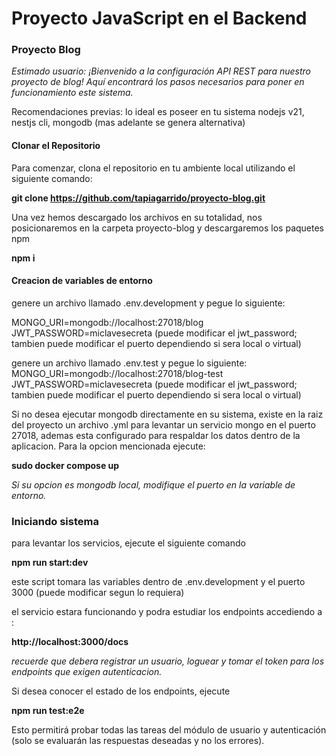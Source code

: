 # Proyecto JavaScript en el Backend

### Proyecto Blog

*Estimado usuario:*
*¡Bienvenido a la configuración API REST para nuestro proyecto de blog! Aquí encontrará los pasos necesarios para poner en funcionamiento este sistema.*

Recomendaciones previas: lo ideal es poseer en tu sistema nodejs v21, nestjs cli, mongodb (mas adelante se genera alternativa)

#### Clonar el Repositorio

Para comenzar, clona el repositorio en tu ambiente local utilizando el siguiente comando:

**git clone https://github.com/tapiagarrido/proyecto-blog.git**

Una vez hemos descargado los archivos en su totalidad, nos posicionaremos en la carpeta proyecto-blog y descargaremos los paquetes npm

**npm i**

#### Creacion de variables de entorno

genere un archivo llamado .env.development y pegue lo siguiente:

MONGO_URI=mongodb://localhost:27018/blog
JWT_PASSWORD=miclavesecreta
(puede modificar el jwt_password; tambien puede modificar el puerto dependiendo si sera local o virtual)

genere un archivo llamado .env.test y pegue lo siguiente:
MONGO_URI=mongodb://localhost:27018/blog-test
JWT_PASSWORD=miclavesecreta
(puede modificar el jwt_password; tambien puede modificar el puerto dependiendo si sera local o virtual)

Si no desea ejecutar mongodb directamente en su sistema, existe en la raiz del proyecto un archivo .yml para levantar un servicio mongo en el puerto 27018, ademas esta configurado para respaldar los datos dentro de la aplicacion.
Para la opcion mencionada ejecute:

**sudo docker compose up** 

*Si su opcion es mongodb local, modifique el puerto en la variable de entorno.*

### Iniciando sistema

para levantar los servicios, ejecute el siguiente comando

**npm run start:dev**

este script tomara las variables dentro de .env.development y el puerto 3000 (puede modificar segun lo requiera)

el servicio estara funcionando y podra estudiar los endpoints accediendo a :

**http://localhost:3000/docs**

*recuerde que debera registrar un usuario, loguear y tomar el token para los endpoints que exigen autenticacion.*

Si desea conocer el estado de los endpoints, ejecute

**npm run test:e2e**

Esto permitirá probar todas las tareas del módulo de usuario y autenticación (solo se evaluarán las respuestas deseadas y no los errores).



